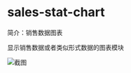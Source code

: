 # sales-stat-chart

简介：销售数据图表

显示销售数据或者类似形式数据的图表模块

![截图](https://unpkg.com/@icedesign/sales-stat-chart-block/screenshot.png)
